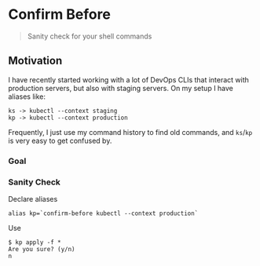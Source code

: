 # Confirm Before
> Sanity check for your shell commands

## Motivation

I have recently started working with a lot of DevOps CLIs that interact with production servers, but also with staging servers. On my setup I have aliases like:

```
ks -> kubectl --context staging
kp -> kubectl --context production
```

Frequently, I just use my command history to find old commands, and `ks`/`kp` is very easy to get confused by.

### Goal

### Sanity Check

Declare aliases

```
alias kp=`confirm-before kubectl --context production`
```

Use

```
$ kp apply -f *
Are you sure? (y/n)
n
```
